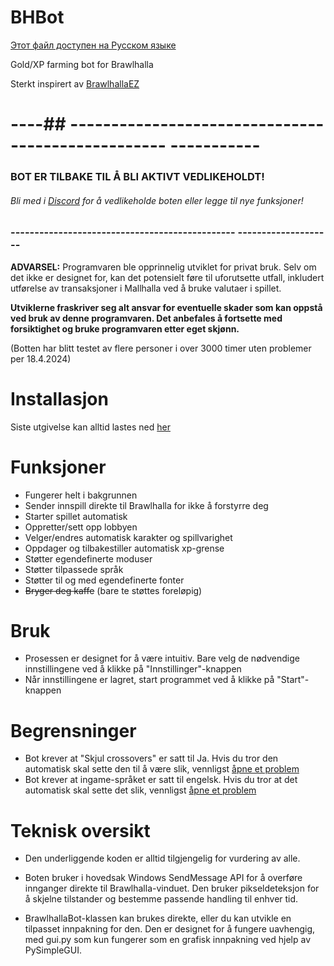 
# BHBot 

[Этот файл доступен на Русском языке](README_RU.md) 

Gold/XP farming bot for Brawlhalla 

Sterkt inspirert av [BrawlhallaEZ](https://github.com/jamunano/BrawlhallaEZ-) 

# ----## -------------------------------------------------- ----------- 

### BOT ER TILBAKE TIL Å BLI AKTIVT VEDLIKEHOLDT! 
###### Bli med i [Discord](https://discord.gg/2HDmuqqq9p "Discord") for å vedlikeholde boten eller legge til nye funksjoner! 

### ----------------------------------------------- -------------------- 

**ADVARSEL:** Programvaren ble opprinnelig utviklet for privat bruk. 
Selv om det ikke er designet for, kan det potensielt føre til uforutsette utfall, inkludert utførelse av transaksjoner i Mallhalla ved å bruke valutaer i spillet. 

**Utviklerne fraskriver seg alt ansvar for eventuelle skader som kan oppstå ved bruk av denne programvaren. Det anbefales å fortsette med forsiktighet og bruke programvaren etter eget skjønn.** 

(Botten har blitt testet av flere personer i over 3000 timer uten problemer per 18.4.2024) 

# Installasjon 
Siste utgivelse kan alltid lastes ned [her](https://github.com/Nick2bad4u/BHBot/releases) 

# Funksjoner 

- Fungerer helt i bakgrunnen 
- Sender innspill direkte til Brawlhalla for ikke å forstyrre deg 
- Starter spillet automatisk 
- Oppretter/sett opp lobbyen 
- Velger/endres automatisk karakter og spillvarighet 
- Oppdager og tilbakestiller automatisk xp-grense 
- Støtter egendefinerte moduser 
- Støtter tilpassede språk 
- Støtter til og med egendefinerte fonter 
- ~~Bryger deg kaffe~~ (bare te støttes foreløpig) 

# Bruk 
- Prosessen er designet for å være intuitiv. Bare velg de nødvendige innstillingene ved å klikke på "Innstillinger"-knappen 
- Når innstillingene er lagret, start programmet ved å klikke på "Start"-knappen 

# Begrensninger 
- Bot krever at "Skjul crossovers" er satt til Ja. Hvis du tror den automatisk skal sette den til å være slik, vennligst [åpne et problem](https://github.com/nick2bad4u/bhbot/issues) 
- Bot krever at ingame-språket er satt til engelsk. Hvis du tror at det automatisk skal sette det slik, vennligst [åpne et problem](https://github.com/nick2bad4u/bhbot/issues) 

# Teknisk oversikt 
- Den underliggende koden er alltid tilgjengelig for vurdering av alle. 
- Boten bruker i hovedsak Windows SendMessage API for å overføre innganger direkte til Brawlhalla-vinduet. Den bruker pikseldeteksjon for å skjelne tilstander og bestemme passende handling til enhver tid.

- BrawlhallaBot-klassen kan brukes direkte, eller du kan utvikle en tilpasset innpakning for den. Den er designet for å fungere uavhengig, med gui.py som kun fungerer som en grafisk innpakning ved hjelp av PySimpleGUI.
